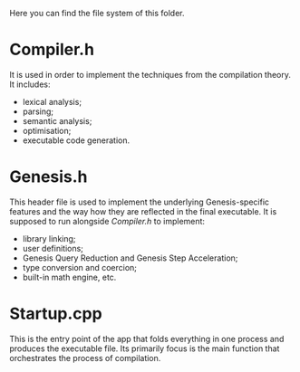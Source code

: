 Here you can find the file system of this folder.   
# Compiler.h
It is used in order to implement the techniques from the compilation theory. It includes:
* lexical analysis;
* parsing;
* semantic analysis;
* optimisation;
* executable code generation.   
# Genesis.h
This header file is used to implement the underlying Genesis-specific features and the way how they are reflected in the final executable. It is supposed to run alongside *Compiler.h* to implement:
* library linking;
* user definitions;
* Genesis Query Reduction and Genesis Step Acceleration;
* type conversion and coercion;
* built-in math engine, etc. 
# Startup.cpp
This is the entry point of the app that folds everything in one process and produces the executable file. Its primarily focus is the main function that orchestrates the process of compilation. 
